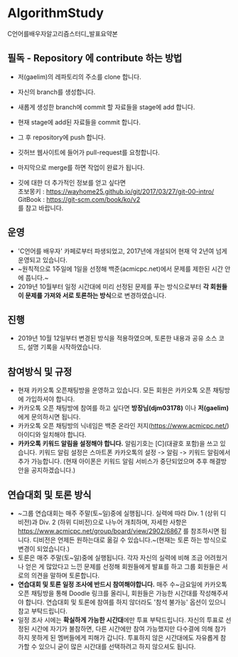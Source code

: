 AlgorithmStudy
==============
C언어를배우자알고리즘스터디_발표요약본

필독 - Repository 에 contribute 하는 방법
---
- 저(gaelim)의 레파토리의 주소를 clone 합니다.
- 자신의 branch를 생성합니다.
- 새롭게 생성한 branch에 commit 할 자료들을 stage에 add 합니다.
- 현재 stage에 add된 자료들을 commit 합니다.
- 그 후 repository에 push 합니다.
- 깃허브 웹사이트에 들어가 pull-request를 요청합니다.
- 마지막으로 merge를 하면 작업이 완료가 됩니다.

- 깃에 대한 더 추가적인 정보를 얻고 싶다면  
초보몽키 : https://wayhome25.github.io/git/2017/03/27/git-00-intro/  
GitBook : https://git-scm.com/book/ko/v2  
를 참고 바랍니다.

운영
----
- 'C언어를 배우자' 카페로부터 파생되었고, 2017년에 개설되어 현재 약 2년여 넘게 운영되고 있습니다.
- ~원칙적으로 1주일에 1일을 선정해 백준(acmicpc.net)에서 문제를 제한된 시간 안에 풉니다.~
- 2019년 10월부터 일정 시간대에 미리 선정된 문제를 푸는 방식으로부터
  **각 회원들이 문제를 가져와 서로 토론하는 방식**으로 변경하였습니다.

진행
----
- 2019년 10월 12일부터 변경된 방식을 적용하였으며, 토론한 내용과 공유 소스 코드, 설명 기록을 시작하였습니다.

참여방식 및 규정
----------------
- 현재 카카오톡 오픈채팅방을 운영하고 있습니다. 모든 회원은 카카오톡 오픈 채팅방에 가입하셔야 합니다.
- 카카오톡 오픈 채팅방에 참여를 하고 싶다면 **방장님(djm03178)** 이나 **저(gaelim)** 에게 문의하시면 됩니다.
- 카카오톡 오픈 채팅방의 닉네임은 백준 온라인 저지(https://www.acmicpc.net/) 아이디와 일치해야 합니다.
- **카카오톡 키워드 알림을 설정해야 합니다.**
  알림기호는 [C](대괄호 포함)을 쓰고 있습니다.
	키워드 알림 설정은 스마트폰 카카오톡의 설정 -> 알림 -> 키워드 알림에서 추가 가능합니다.
	(현재 아이폰은 키워드 알림 서비스가 중단되었으며 추후 해결방안을 공지하겠습니다.)

연습대회 및 토론 방식
----------------------
- ~그룹 연습대회는 매주 주말(토\~일)중에 실행됩니다. 실력에 따라 Div. 1 (상위 디비전)과 Div. 2 (하위 디비전)으로 나누어 개최하며, 자세한 사항은 https://www.acmicpc.net/group/board/view/2902/6867 를 참조하시면 됩니다. 디비전은 언제든 원하는대로 옮길 수 있습니다.~(현재는 토론 하는 방식으로 변경이 되었습니다.)
- 토론은 매주 주말(토\~일)중에 실행됩니다. 각자 자신의 실력에 비해 조금 어려웠거나 얻은 게 많았다고 느낀 문제를 선정해 회원들에게 발표를 하고 그룹 회원들은 서로의 의견을 말하며 토론합니다.
- **연습대회 및 토론 일정 조사에 반드시 참여해야합니다.** 매주 수\~금요일에 카카오톡 오픈 채팅방을 통해 Doodle 링크를 올리니, 회원들은 가능한 시간대를 작성해주셔야 합니다. 연습대회 및 토론에 참여를 하지 않더라도 '참석 불가능' 옵션이 있으니 참고 부탁드립니다.
- 일정 조사 시에는 **확실하게 가능한 시간대**에만 투표 부탁드립니다. 자신의 투표로 선정된 시간에 자기가 불참하면, 다른 시간에만 참여 가능했지만 다수결에 의해 참가하지 못하게 된 멤버들에게 피해가 갑니다.
  투표하지 않은 시간대에도 자유롭게 참가할 수 있으니 굳이 많은 시간대를 선택하려고 하지 않으셔도 됩니다.
